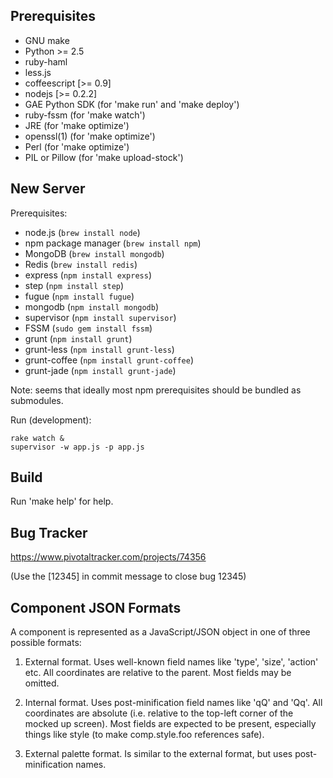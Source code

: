 Prerequisites
-------------

* GNU make
* Python >= 2.5
* ruby-haml
* less.js
* coffeescript [>= 0.9]
* nodejs [>= 0.2.2]
* GAE Python SDK (for 'make run' and 'make deploy')
* ruby-fssm (for 'make watch')
* JRE (for 'make optimize')
* openssl(1) (for 'make optimize')
* Perl (for 'make optimize')
* PIL or Pillow (for 'make upload-stock')


New Server
----------

Prerequisites:

* node.js (`brew install node`)
* npm package manager (`brew install npm`)
* MongoDB (`brew install mongodb`)
* Redis (`brew install redis`)
* express (`npm install express`)
* step (`npm install step`)
* fugue (`npm install fugue`)
* mongodb (`npm install mongodb`)
* supervisor (`npm install supervisor`)
* FSSM (`sudo gem install fssm`)
* grunt (`npm install grunt`)
* grunt-less (`npm install grunt-less`)
* grunt-coffee (`npm install grunt-coffee`)
* grunt-jade (`npm install grunt-jade`)

Note: seems that ideally most npm prerequisites should be bundled as submodules.

Run (development):

    rake watch &
    supervisor -w app.js -p app.js


Build
-----

Run 'make help' for help.

Bug Tracker
-----------

https://www.pivotaltracker.com/projects/74356

(Use the [12345] in commit message to close bug 12345)

Component JSON Formats
----------------------

A component is represented as a JavaScript/JSON object in one of three possible formats:

1. External format. Uses well-known field names like 'type', 'size', 'action' etc. All coordinates are relative to the parent. Most fields may be omitted.

2. Internal format. Uses post-minification field names like 'qQ' and 'Qq'. All coordinates are absolute (i.e. relative to the top-left corner of the mocked up screen). Most fields are expected to be present, especially things like style (to make comp.style.foo references safe).

3. External palette format. Is similar to the external format, but uses post-minification names.


